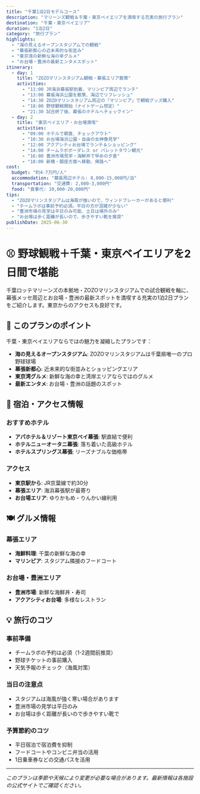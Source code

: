 ```yaml
---
title: "千葉1泊2日モデルコース"
description: "マリーンズ観戦＆千葉・東京ベイエリアを満喫する充実の旅行プラン"
destination: "千葉・東京ベイエリア"
duration: "1泊2日"
category: "旅行プラン"
highlights:
  - "海の見えるオープンスタジアムでの観戦"
  - "幕張新都心の近未来的な街並み"
  - "東京湾の新鮮な海の幸グルメ"
  - "お台場・豊洲の最新エンタメスポット"
itinerary:
  - day: 1
    title: "ZOZOマリンスタジアム観戦・幕張エリア散策"
    activities:
      - "11:00 JR海浜幕張駅到着、マリンピア周辺でランチ"
      - "13:00 幕張海浜公園を散策、海辺でリフレッシュ"
      - "14:30 ZOZOマリンスタジアム周辺の「マリンピア」で観戦グッズ購入"
      - "18:00 野球観戦開始（ナイトゲーム想定）"
      - "21:30 試合終了後、幕張のホテルへチェックイン"
  - day: 2
    title: "東京ベイエリア・お台場満喫"
    activities:
      - "09:00 ホテルで朝食、チェックアウト"
      - "10:30 お台場海浜公園・自由の女神像見学"
      - "12:00 アクアシティお台場でランチ＆ショッピング"
      - "14:00 チームラボボーダレス or パレットタウン観光"
      - "16:00 豊洲市場見学・海鮮丼で早めの夕食"
      - "18:00 新橋・銀座方面へ移動、帰路へ"
cost:
  budget: "約4-7万円/人"
  accommodation: "幕張周辺ホテル: 8,000-15,000円/泊"
  transportation: "交通費: 2,000-3,000円"
  food: "食事代: 10,000-20,000円"
tips:
  - "ZOZOマリンスタジアムは海風が強いので、ウィンドブレーカーがあると便利"
  - "チームラボは事前予約必須。平日の方が混雑が少ない"
  - "豊洲市場の見学は平日のみ可能、土日は場外のみ"
  - "お台場は歩く距離が長いので、歩きやすい靴を推奨"
publishDate: 2025-06-30
---
```


# ⚾ 野球観戦＋千葉・東京ベイエリアを2日間で堪能

千葉ロッテマリーンズの本拠地・ZOZOマリンスタジアムでの試合観戦を軸に、幕張メッセ周辺とお台場・豊洲の最新スポットを満喫する充実の1泊2日プランをご紹介します。東京からのアクセスも良好です。

## 🌟 このプランのポイント

千葉・東京ベイエリアならではの魅力を凝縮したプランです：

- **海の見えるオープンスタジアム**: ZOZOマリンスタジアムは千葉県唯一のプロ野球球場
- **幕張新都心**: 近未来的な街並みとショッピングエリア
- **東京湾グルメ**: 新鮮な海の幸と湾岸エリアならではのグルメ
- **最新エンタメ**: お台場・豊洲の話題のスポット

## 🏨 宿泊・アクセス情報

### おすすめホテル
- **アパホテル＆リゾート東京ベイ幕張**: 駅直結で便利
- **ホテルニューオータニ幕張**: 落ち着いた高級ホテル
- **ホテルスプリングス幕張**: リーズナブルな価格帯

### アクセス
- **東京駅から**: JR京葉線で約30分
- **幕張エリア**: 海浜幕張駅が最寄り
- **お台場エリア**: ゆりかもめ・りんかい線利用

## 🍽️ グルメ情報

### 幕張エリア
- **海鮮料理**: 千葉の新鮮な海の幸
- **マリンピア**: スタジアム隣接のフードコート

### お台場・豊洲エリア  
- **豊洲市場**: 新鮮な海鮮丼・寿司
- **アクアシティお台場**: 多様なレストラン

## 💡 旅行のコツ

### 事前準備
- チームラボの予約は必須（1-2週間前推奨）
- 野球チケットの事前購入
- 天気予報のチェック（海風対策）

### 当日の注意点
- スタジアムは海風が強く寒い場合があります
- 豊洲市場の見学は平日のみ
- お台場は歩く距離が長いので歩きやすい靴で

### 予算節約のコツ
- 平日宿泊で宿泊費を抑制
- フードコートやコンビニ弁当の活用
- 1日乗車券などの交通パスを活用

---

*このプランは季節や天候により変更が必要な場合があります。最新情報は各施設の公式サイトでご確認ください。*